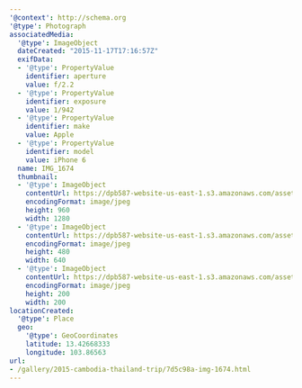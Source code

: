 ```yaml
---
'@context': http://schema.org
'@type': Photograph
associatedMedia:
  '@type': ImageObject
  dateCreated: "2015-11-17T17:16:57Z"
  exifData:
  - '@type': PropertyValue
    identifier: aperture
    value: f/2.2
  - '@type': PropertyValue
    identifier: exposure
    value: 1/942
  - '@type': PropertyValue
    identifier: make
    value: Apple
  - '@type': PropertyValue
    identifier: model
    value: iPhone 6
  name: IMG_1674
  thumbnail:
  - '@type': ImageObject
    contentUrl: https://dpb587-website-us-east-1.s3.amazonaws.com/asset/gallery/2015-cambodia-thailand-trip/7d5c98a-img-1674~1280.jpg
    encodingFormat: image/jpeg
    height: 960
    width: 1280
  - '@type': ImageObject
    contentUrl: https://dpb587-website-us-east-1.s3.amazonaws.com/asset/gallery/2015-cambodia-thailand-trip/7d5c98a-img-1674~640w.jpg
    encodingFormat: image/jpeg
    height: 480
    width: 640
  - '@type': ImageObject
    contentUrl: https://dpb587-website-us-east-1.s3.amazonaws.com/asset/gallery/2015-cambodia-thailand-trip/7d5c98a-img-1674~200x200.jpg
    encodingFormat: image/jpeg
    height: 200
    width: 200
locationCreated:
  '@type': Place
  geo:
    '@type': GeoCoordinates
    latitude: 13.42668333
    longitude: 103.86563
url:
- /gallery/2015-cambodia-thailand-trip/7d5c98a-img-1674.html
---
```

